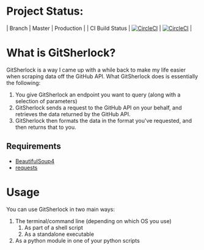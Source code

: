# Project Status:
| Branch | Master | Production |
| CI Build Status | [![CircleCI](https://circleci.com/gh/omazhary/gitsherlock/tree/master.svg?style=svg)](https://circleci.com/gh/omazhary/gitsherlock/tree/master) | [![CircleCI](https://circleci.com/gh/omazhary/gitsherlock/tree/production.svg?style=svg)](https://circleci.com/gh/omazhary/gitsherlock/tree/production) |

# What is GitSherlock?

GitSherlock is a way I came up with a while back to make my life easier when scraping data off the GitHub API.
What GitSherlock does is essentially the following:
1. You give GitSherlock an endpoint you want to query (along with a selection of parameters)
2. GitSherlock sends a request to the GitHub API on your behalf, and retrieves the data returned by the GitHub API.
3. GitSherlock then formats the data in the format you've requested, and then returns that to you.

## Requirements
- [BeautifulSoup4](https://pypi.org/project/beautifulsoup4/)
- [requests](https://pypi.org/project/requests/)

# Usage

You can use GitSherlock in two main ways:
1. The terminal/command line (depending on which OS you use)
    1. As part of a shell script
    2. As a standalone executable
2. As a python module in one of your python scripts
